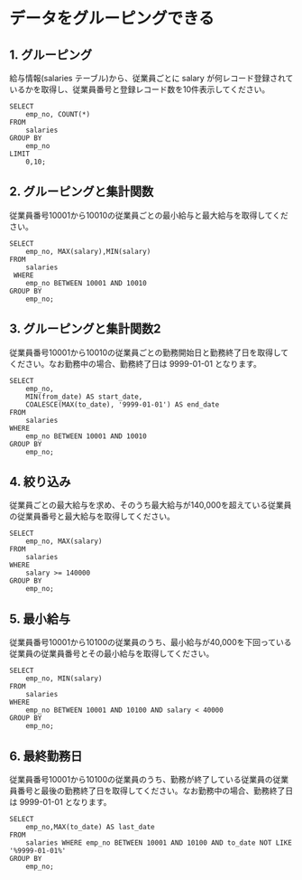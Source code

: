 # データをグルーピングできる

## 1. グルーピング

給与情報(salaries テーブル)から、従業員ごとに salary が何レコード登録されているかを取得し、従業員番号と登録レコード数を10件表示してください。
```SQL:SELECT文
SELECT
    emp_no, COUNT(*)
FROM
    salaries
GROUP BY
    emp_no
LIMIT
    0,10;
```

## 2. グルーピングと集計関数

従業員番号10001から10010の従業員ごとの最小給与と最大給与を取得してください。
```
SELECT
    emp_no, MAX(salary),MIN(salary)
FROM
    salaries
 WHERE
    emp_no BETWEEN 10001 AND 10010
GROUP BY
    emp_no;
```
## 3. グルーピングと集計関数2

従業員番号10001から10010の従業員ごとの勤務開始日と勤務終了日を取得してください。なお勤務中の場合、勤務終了日は 9999-01-01 となります。
```
SELECT
    emp_no,
    MIN(from_date) AS start_date, 
    COALESCE(MAX(to_date), '9999-01-01') AS end_date
FROM
    salaries
WHERE
    emp_no BETWEEN 10001 AND 10010
GROUP BY
    emp_no;
```

## 4. 絞り込み

従業員ごとの最大給与を求め、そのうち最大給与が140,000を超えている従業員の従業員番号と最大給与を取得してください。
```
SELECT
    emp_no, MAX(salary)
FROM
    salaries
WHERE
    salary >= 140000
GROUP BY
    emp_no;
```
## 5. 最小給与

従業員番号10001から10100の従業員のうち、最小給与が40,000を下回っている従業員の従業員番号とその最小給与を取得してください。
```
SELECT
    emp_no, MIN(salary)
FROM
    salaries
WHERE
    emp_no BETWEEN 10001 AND 10100 AND salary < 40000
GROUP BY
    emp_no;
```
## 6. 最終勤務日

従業員番号10001から10100の従業員のうち、勤務が終了している従業員の従業員番号と最後の勤務終了日を取得してください。なお勤務中の場合、勤務終了日は 9999-01-01 となります。
```
SELECT
    emp_no,MAX(to_date) AS last_date
FROM
    salaries WHERE emp_no BETWEEN 10001 AND 10100 AND to_date NOT LIKE '%9999-01-01%'
GROUP BY
    emp_no;
```
